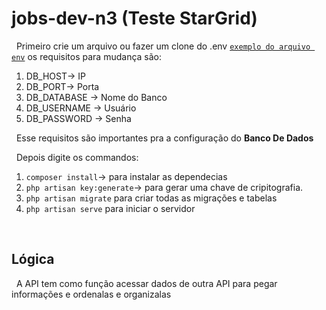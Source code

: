 # jobs-dev-n3 (Teste StarGrid) 

&nbsp;
Primeiro crie um arquivo ou fazer um clone do .env [`exemplo do arquivo env`](https://github.com/Elanio-Bros/jobs-dev-n3/blob/main/.env.example) os requisitos para mudança são:
1. DB_HOST-> IP
2. DB_PORT-> Porta
3. DB_DATABASE -> Nome do Banco
4. DB_USERNAME -> Usuário 
5. DB_PASSWORD -> Senha

&nbsp;
Esse requisitos são importantes pra a configuração do **Banco De Dados**

&nbsp;
Depois digite os commandos:
1. `composer install`-> para instalar as dependecias
2. `php artisan key:generate`-> para gerar uma chave de cripitografia.
3. `php artisan migrate` para criar todas as migrações e tabelas
4. `php artisan serve` para iniciar o servidor


&nbsp;
## Lógica

&nbsp;
A API tem como função acessar dados de outra API para pegar informações e ordenalas e organizalas

